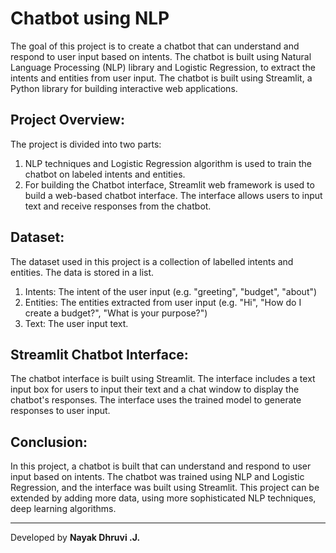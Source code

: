 # Chatbot using NLP

The goal of this project is to create a chatbot that can understand and respond to user input based on intents. The chatbot is built using Natural Language Processing (NLP) library and Logistic Regression, to extract the intents and entities from user input. The chatbot is built using Streamlit, a Python library for building interactive web applications.

## Project Overview:

The project is divided into two parts:

1. NLP techniques and Logistic Regression algorithm is used to train the chatbot on labeled intents and entities.
2. For building the Chatbot interface, Streamlit web framework is used to build a web-based chatbot interface. The interface allows users to input text and receive responses from the chatbot.
   
## Dataset:

The dataset used in this project is a collection of labelled intents and entities. The data is stored in a list.

1. Intents: The intent of the user input (e.g. "greeting", "budget", "about")
2. Entities: The entities extracted from user input (e.g. "Hi", "How do I create a budget?", "What is your purpose?")
3. Text: The user input text.
## Streamlit Chatbot Interface:

The chatbot interface is built using Streamlit. The interface includes a text input box for users to input their text and a chat window to display the chatbot's responses. The interface uses the trained model to generate responses to user input.

## Conclusion:

In this project, a chatbot is built that can understand and respond to user input based on intents. The chatbot was trained using NLP and Logistic Regression, and the interface was built using Streamlit. This project can be extended by adding more data, using more sophisticated NLP techniques, deep learning algorithms.

---
Developed by **Nayak Dhruvi .J.**
